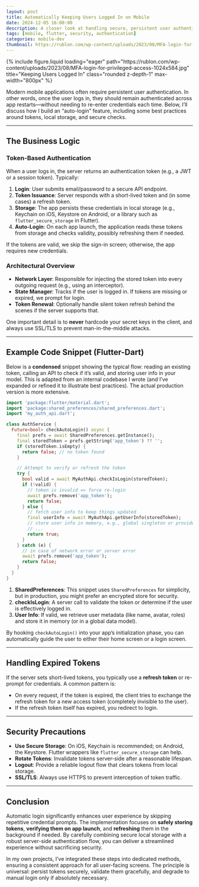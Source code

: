```yaml
---
layout: post
title: Automatically Keeping Users Logged In on Mobile
date: 2024-12-05 16:00:00
description: A closer look at handling secure, persistent user authentication within mobile apps
tags: [mobile, flutter, security, authentication]
categories: mobile-dev
thumbnail: https://rublon.com/wp-content/uploads/2023/08/MFA-login-for-privileged-access-1024x584.jpg
---
```


<div class="row">
  <div class="col-sm mt-3 mt-md-0 text-center">
    {% include figure.liquid
       loading="eager"
       path="https://rublon.com/wp-content/uploads/2023/08/MFA-login-for-privileged-access-1024x584.jpg"
       title="Keeping Users Logged In"
       class="rounded z-depth-1"
       max-width="800px"
    %}
  </div>
</div>

Modern mobile applications often require persistent user authentication. In other words, once the user logs in, they should remain authenticated across app restarts—without needing to re-enter credentials each time. Below, I’ll discuss how I build an “auto-login” feature, including some best practices around tokens, local storage, and secure checks.

---

## The Business Logic

### Token-Based Authentication

When a user logs in, the server returns an authentication token (e.g., a JWT or a session token). Typically:

1. **Login**: User submits email/password to a secure API endpoint.
2. **Token Issuance**: Server responds with a short-lived token and (in some cases) a refresh token.
3. **Storage**: The app persists these credentials in local storage (e.g., Keychain on iOS, Keystore on Android, or a library such as `flutter_secure_storage` in Flutter).
4. **Auto-Login**: On each app launch, the application reads these tokens from storage and checks validity, possibly refreshing them if needed.

If the tokens are valid, we skip the sign-in screen; otherwise, the app requires new credentials.

### Architectural Overview

- **Network Layer**: Responsible for injecting the stored token into every outgoing request (e.g., using an interceptor).
- **State Manager**: Tracks if the user is logged in. If tokens are missing or expired, we prompt for login.
- **Token Renewal**: Optionally handle silent token refresh behind the scenes if the server supports that.

One important detail is to **never** hardcode your secret keys in the client, and always use SSL/TLS to prevent man-in-the-middle attacks.

---

## Example Code Snippet (Flutter-Dart)

Below is a **condensed** snippet showing the typical flow: reading an existing token, calling an API to check if it’s valid, and storing user info in your model. This is adapted from an internal codebase I wrote (and I’ve expanded or refined it to illustrate best practices). The actual production version is more extensive.

```dart
import 'package:flutter/material.dart';
import 'package:shared_preferences/shared_preferences.dart';
import 'my_auth_api.dart';

class AuthService {
  Future<bool> checkAutoLogin() async {
    final prefs = await SharedPreferences.getInstance();
    final storedToken = prefs.getString('app_token') ?? '';
    if (storedToken.isEmpty) {
      return false; // no token found
    }

    // Attempt to verify or refresh the token
    try {
      bool valid = await MyAuthApi.checkIsLogin(storedToken);
      if (!valid) {
        // token is invalid => force re-login
        await prefs.remove('app_token');
        return false;
      } else {
        // fetch user info to keep things updated
        final userInfo = await MyAuthApi.getUserInfo(storedToken);
        // store user info in memory, e.g., global singleton or provider
        // ...
        return true;
      }
    } catch (e) {
      // in case of network error or server error
      await prefs.remove('app_token');
      return false;
    }
  }
}
```

1. **SharedPreferences**: This snippet uses `SharedPreferences` for simplicity, but in production, you might prefer an encrypted store for security.
2. **checkIsLogin**: A server call to validate the token or determine if the user is effectively logged in.
3. **User Info**: If valid, we retrieve user metadata (like name, avatar, roles) and store it in memory (or in a global data model).

By hooking `checkAutoLogin()` into your app’s initialization phase, you can automatically guide the user to either their home screen or a login screen.

---

## Handling Expired Tokens

If the server sets short-lived tokens, you typically use a **refresh token** or re-prompt for credentials. A common pattern is:

- On every request, if the token is expired, the client tries to exchange the refresh token for a new access token (completely invisible to the user).
- If the refresh token itself has expired, you redirect to login.

---

## Security Precautions

- **Use Secure Storage**: On iOS, Keychain is recommended; on Android, the Keystore. Flutter wrappers like `flutter_secure_storage` can help.
- **Rotate Tokens**: Invalidate tokens server-side after a reasonable lifespan.
- **Logout**: Provide a reliable logout flow that clears tokens from local storage.
- **SSL/TLS**: Always use HTTPS to prevent interception of token traffic.

---

## Conclusion

Automatic login significantly enhances user experience by skipping repetitive credential prompts. The implementation focuses on **safely storing tokens**, **verifying them on app launch**, and **refreshing** them in the background if needed. By carefully combining secure local storage with a robust server-side authentication flow, you can deliver a streamlined experience without sacrificing security.

In my own projects, I’ve integrated these steps into dedicated methods, ensuring a consistent approach for all user-facing screens. The principle is universal: persist tokens securely, validate them gracefully, and degrade to manual login only if absolutely necessary.
